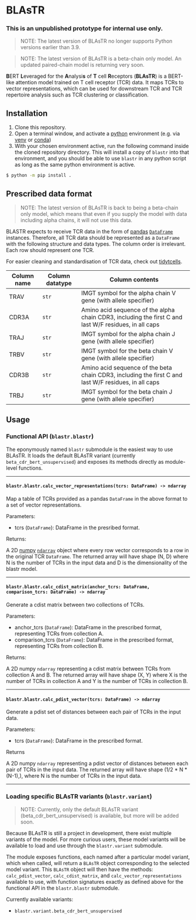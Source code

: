 # BLAsTR

### **This is an unpublished prototype for internal use only.**

> NOTE: The latest version of BLAsTR no longer supports Python versions earlier than 3.9.

> NOTE: The latest version of BLAsTR is a beta-chain only model. An updated paired-chain model is returning very soon.

**B**ERT **L**everaged for the **A**nalysi**s** of **T** cell **R**eceptors (**BLAsTR**) is a BERT-like attention model trained on T cell receptor (TCR) data.
It maps TCRs to vector representations, which can be used for downstream TCR and TCR repertoire analysis such as TCR clustering or classification.

## Installation

1. Clone this repository.
2. Open a terminal window, and activate a [python](https://www.python.org/) environment (e.g. via [venv](https://docs.python.org/3/library/venv.html) or [conda](https://conda.io/))
3. With your chosen environment active, run the following command inside the cloned repository directory. This will install a copy of `blastr` into that environment, and you should be able to use `blastr` in any python script as long as the same python environment is active.

```bash
$ python -m pip install .
```

## Prescribed data format

> NOTE: The latest version of BLAsTR is back to being a beta-chain only model, which means that even if you supply the model with data including alpha chains, it will not use this data.

BLASTR expects to receive TCR data in the form of [pandas](https://pandas.pydata.org/) [`DataFrame`](https://pandas.pydata.org/docs/reference/api/pandas.DataFrame.html?highlight=dataframe#pandas.DataFrame) instances.
Therefore, all TCR data should be represented as a `DataFrame` with the following structure and data types.
The column order is irrelevant.
Each row should represent one TCR.

For easier cleaning and standardisation of TCR data, check out [tidytcells](https://pypi.org/project/tidytcells/).

| Column name | Column datatype | Column contents |
|---|---|---|
|TRAV|`str`|IMGT symbol for the alpha chain V gene (with allele specifier)|
|CDR3A|`str`|Amino acid sequence of the alpha chain CDR3, including the first C and last W/F residues, in all caps|
|TRAJ|`str`|IMGT symbol for the alpha chain J gene (with allele specifier)|
|TRBV|`str`|IMGT symbol for the beta chain V gene (with allele specifier)|
|CDR3B|`str`|Amino acid sequence of the beta chain CDR3, including the first C and last W/F residues, in all caps|
|TRBJ|`str`|IMGT symbol for the beta chain J gene (with allele specifier)|

## Usage

### Functional API (`blastr.blastr`)

The eponymously named `blastr` submodule is the easiest way to use BLAsTR.
It loads the default BLAsTR variant (currently `beta_cdr_bert_unsupervised`) and exposes its methods directly as module-level functions.

---

#### `blastr.blastr.calc_vector_representations(tcrs: DataFrame) -> ndarray`

Map a table of TCRs provided as a pandas `DataFrame` in the above format to a set of vector representations.

Parameters:

- tcrs (`DataFrame`): DataFrame in the presribed format.

Returns:

A 2D [numpy](https://numpy.org/) [`ndarray`](https://numpy.org/doc/stable/reference/generated/numpy.ndarray.html) object where every row vector corresponds to a row in the original TCR `DataFrame`.
The returned array will have shape (N, D) where N is the number of TCRs in the input data and D is the dimensionality of the blastr model.

---

#### `blastr.blastr.calc_cdist_matrix(anchor_tcrs: DataFrame, comparison_tcrs: DataFrame) -> ndarray`

Generate a cdist matrix between two collections of TCRs.

Parameters:

- anchor_tcrs (`DataFrame`): DataFrame in the prescribed format, representing TCRs from collection A.
- comparison_tcrs (`DataFrame`): DataFrame in the prescribed format, representing TCRs from collection B.

Returns:

A 2D numpy `ndarray` representing a cdist matrix between TCRs from collection A and B.
The returned array will have shape (X, Y) where X is the number of TCRs in collection A and Y is the number of TCRs in collection B.

---

#### `blastr.blastr.calc_pdist_vector(tcrs: DataFrame) -> ndarray`

Generate a pdist set of distances between each pair of TCRs in the input data.

Parameters:

- tcrs (`DataFrame`): DataFrame in the prescribed format.

Returns

A 2D numpy `ndarray` representing a pdist vector of distances between each pair of TCRs in the input data.
The returned array will have shape (1/2 * N * (N-1),), where N is the number of TCRs in the input data.

---

### Loading specific BLAsTR variants (`blastr.variant`)

> NOTE: Currently, only the default BLAsTR variant (beta_cdr_bert_unsupervised) is available, but more will be added soon.

Because BLAsTR is still a project in development, there exist multiple variants of the model.
For more curious users, these model variants will be available to load and use through the `blastr.variant` submodule.

The module exposes functions, each named after a particular model variant, which when called, will return a `BLAsTR` object corresponding to the selected model variant.
This `BLAsTR` object will then have the methods: `calc_pdist_vector`, `calc_cdist_matrix`, and `calc_vector_representations` available to use, with function signatures exactly as defined above for the functional API in the `blastr.blastr` submodule.

Currently available variants:

- `blastr.variant.beta_cdr_bert_unsupervised`